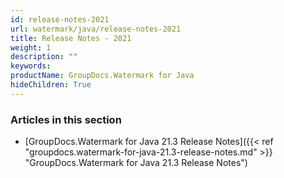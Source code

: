 ```yaml
---
id: release-notes-2021
url: watermark/java/release-notes-2021
title: Release Notes - 2021
weight: 1
description: ""
keywords: 
productName: GroupDocs.Watermark for Java
hideChildren: True
---
```

### Articles in this section

* [GroupDocs.Watermark for Java 21.3 Release Notes]({{< ref "groupdocs.watermark-for-java-21.3-release-notes.md" >}} "GroupDocs.Watermark for Java 21.3 Release Notes")
